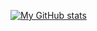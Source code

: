 [![My GitHub stats](https://github-readme-stats.vercel.app/api?username=Mediacom99)](https://github.com/Mediacom99)
